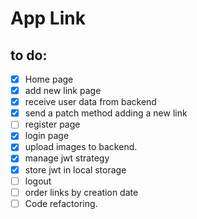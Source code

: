 # App Link

## to do:
- [x] Home page
- [x] add new link page
- [x] receive user data from backend
- [x] send a patch method adding a new link
- [ ] register page 
- [x] login page
- [x] upload images to backend.
- [x] manage jwt strategy
- [x] store jwt in local storage
- [ ] logout
- [ ] order links by creation date
- [ ] Code refactoring. 
